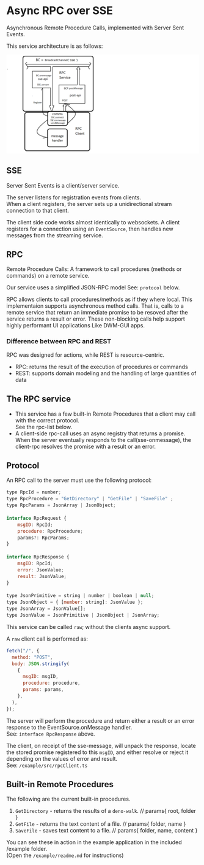# Async RPC over SSE

Asynchronous Remote Procedure Calls, implemented with Server Sent Events.

This service architecture is as follows:

![rpc](SSE-BC.png)

## SSE

Server Sent Events is a client/server service.

The server listens for registration events from clients.\
When a client registers, the server sets up a unidirectional stream connection
to that client.

The client side code works almost identically to websockets. A client registers
for a connection using an `EventSource`, then handles new messages from the
streaming service.

## RPC

Remote Procedure Calls: A framework to call procedures (methods or commands) on
a remote service.

Our service uses a simplified JSON-RPC model See: `protocol` below.

RPC allows clients to call procedures/methods as if they where local. This
implementaion supports asynchronous method calls. That is, calls to a remote
service that return an immediate promise to be resoved after the service returns
a result or error. These non-blocking calls help support highly performant UI
applications Like DWM-GUI apps.

### Difference between RPC and REST

RPC was designed for actions, while REST is resource-centric.

- RPC: returns the result of the execution of procedures or commands
- REST: supports domain modeling and the handling of large quantities of data

## The RPC service

- This service has a few built-in Remote Procedures that a client may call with
  the correct protocol.
  \
  See the rpc-list below.
- A client-side rpc-call uses an async registry that returns a promise. When the
  server eventually responds to the call(sse-onmessage), the client-rpc resolves
  the promise with a result or an error.

## Protocol

An RPC call to the server must use the following protocol:

```js
type RpcId = number;
type RpcProcedure = "GetDirectory" | "GetFile" | "SaveFile" ;
type RpcParams = JsonArray | JsonObject;

interface RpcRequest {
    msgID: RpcId;
    procedure: RpcProcedure;
    params?: RpcParams;
}

interface RpcResponse {
    msgID: RpcId;
    error: JsonValue;
    result: JsonValue;
}

type JsonPrimitive = string | number | boolean | null;
type JsonObject = { [member: string]: JsonValue };
type JsonArray = JsonValue[];
type JsonValue = JsonPrimitive | JsonObject | JsonArray;
```

This service can be called `raw`; without the clients async support.

A `raw` client call is performed as:

```js
fetch("/", {
  method: "POST",
  body: JSON.stringify(
    {
      msgID: msgID,
      procedure: procedure,
      params: params,
    },
  ),
});
```

The server will perform the procedure and return either a result or an error
response to the EventSource.onMessage handler.\
See: `interface RpcResponse` above.

The client, on receipt of the sse-message, will unpack the response, locate the
stored promise registered to this `msgID`, and either resolve or reject it
depending on the values of error and result.\
See: `/example/src/rpcClient.ts`

## Built-in Remote Procedures

The following are the current built-in procedures.

1. `GetDirectory` - returns the results of a `deno-walk`. // params{ root,
   folder }
2. `GetFile` - returns the text content of a file. // params{ folder, name }
3. `SaveFile` - saves text content to a file. // params{ folder, name, content }

You can see these in action in the example application in the included /example
folder.\
(Open the `/example/readme.md` for instructions)
